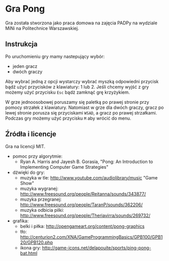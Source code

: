 # Gra Pong

Gra została stworzona jako praca domowa na zajęcia PADPy na wydziale MiNi na Politechnice Warszawskiej.

## Instrukcja

Po uruchomieniu gry mamy nastepujący wybór:

* jeden gracz
* dwóch graczy

Aby wybrać jedną z opcji wystarczy wybrać myszką odpowiedni przycisk bądź użyć przycisków z klawiatury: 1 lub 2.
Jeśli chcemy wyjść z gry możemy użyć przycisku `Esc` bądż zamknąć grę krzyżykiem.

W grze jednoosobowej poruszamy się paletką po prawej stronie przy pomocy strzałek z klawiatury. Natomiast w grze dla dwóch graczy, gracz po lewej stronie porusza się przyciskami `WSAD`, a gracz po prawej strzałkami. 
Podczas gry możemy użyć przycisku `M` aby wrócić do menu.

## Źródła i licencje

Gra na licencji MIT.

* pomoc przy algorytmie:
    - Ryan A. Harris and Jayesh B. Gorasia, "Pong: An Introduction to Implementing Computer Game Strategies"
* dźwięki do gry:
    - muzyka w tle: http://www.youtube.com/audiolibrary/music "Game Show"
    - muzyka wygranej: http://www.freesound.org/people/Reitanna/sounds/343877/
    - muzyka przegranej: http://www.freesound.org/people/TaranP/sounds/362206/
    - muzyka odbicia pilki: http://www.freesound.org/people/Theriavirra/sounds/269732/
* grafika:
    - belki i piłka: http://opengameart.org/content/pong-graphics
    - tło: http://centurion2.com/XNA/GameProgrammingBasics/GPB100/GPB120/GPB120.php
    - ikona gry: http://game-icons.net/delapouite/sports/ping-pong-bat.html
    
